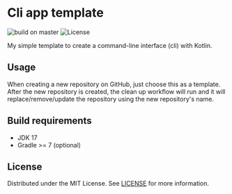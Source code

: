 # Cli app template
![build on master][ci badge]
![License][license badge]

My simple template to create a command-line interface (cli) with Kotlin.

## Usage
When creating a new repository on GitHub, just choose this as a template.  
After the new repository is created, the clean up workflow will run and
it will replace/remove/update the repository using the new repository's name.

## Build requirements
- JDK 17
- Gradle >= 7 (optional)

## License
Distributed under the MIT License. See [LICENSE][license] for more information.

[ci badge]: https://img.shields.io/github/workflow/status/beiertu-mms/cli-app-template/CI/master
[license badge]: https://img.shields.io/github/license/beiertu-mms/cli-app-template
[license]: https://github.com/beiertu-mms/cli-app-template/blob/master/LICENSE
